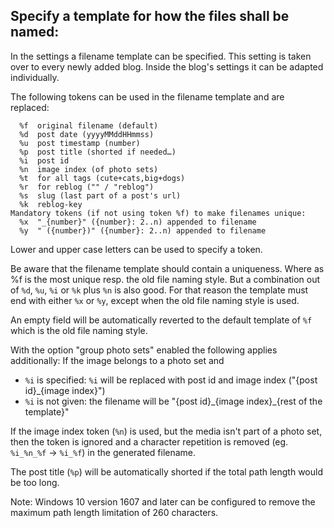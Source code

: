 ## Specify a template for how the files shall be named:

In the settings a filename template can be specified. This setting is taken over to every newly added blog. Inside the blog's settings it can be adapted individually.

The following tokens can be used in the filename template and are replaced:
```
  %f  original filename (default)
  %d  post date (yyyyMMddHHmmss)
  %u  post timestamp (number)
  %p  post title (shorted if needed…)
  %i  post id
  %n  image index (of photo sets)
  %t  for all tags (cute+cats,big+dogs)
  %r  for reblog ("" / "reblog")
  %s  slug (last part of a post's url)
  %k  reblog-key
Mandatory tokens (if not using token %f) to make filenames unique:
  %x  "_{number}" ({number}: 2..n) appended to filename
  %y  " ({number})" ({number}: 2..n) appended to filename
```
Lower and upper case letters can be used to specify a token.

Be aware that the filename template should contain a uniqueness. Where as %f is the most unique resp. the old file naming style. But a combination out of `%d`, `%u`, `%i` or `%k` plus `%n` is also good. For that reason the template must end with either `%x` or `%y`, except when the old file naming style is used.

An empty field will be automatically reverted to the default template of `%f` which is the old file naming style.

With the option "group photo sets" enabled the following applies additionally:
  If the image belongs to a photo set and
  * `%i` is specified: `%i` will be replaced with post id and image index ("{post id}\_{image index}")
  * `%i` is not given: the filename will be "{post id}\_{image index}\_{rest of the template}"

If the image index token (`%n`) is used, but the media isn't part of a photo set, then the token is ignored and a character repetition is removed (eg. `%i_%n_%f` -> `%i_%f`) in the generated filename.

The post title (`%p`) will be automatically shorted if the total path length would be too long.

Note: Windows 10 version 1607 and later can be configured to remove the maximum path length limitation of 260 characters.
